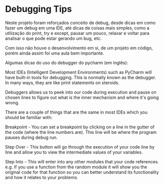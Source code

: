 # Debugging Tips

Neste projeto foram reforçados conceito de debug, desde dicas em como fazer um debug em uma IDE, até dicas de coisas mais simples, como a utilização do print, try e except, pausar um pouco, relaxar e voltar para analisar o que pode estar gerando um bug, etc.

Com isso não houve o desenvolvimento em si, de um projeto em código, porém ainda assim foi uma aula bem importante.

Algumas dicas do uso do debugger do pycharm (em inglês):

Most IDEs (Intelligent Development Environments) such as PyCharm will have built-in tools for debugging. This is normally known as the debugger. In many ways, they are like print statements on steroids.

Debuggers allows us to peek into our code during execution and pause on chosen lines to figure out what is the inner mechanism and where it's going wrong.

There are a couple of things that are the same in most IDEs which you should be familiar with:

Breakpoint - You can set a breakpoint by clicking on a line in the gutter of the code (where the line numbers are). This line will be where the program pauses during debug run.

Step Over - This button will go through the execution of your code line by line and allow you to view the intermediate values of your variables.

Step Into - This will enter into any other modules that your code references. e.g. If you use a function from the random module it will show you the original code for that function so you can better understand its functionality and how it relates to your problems.